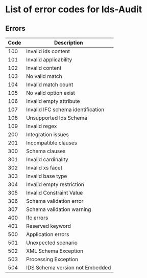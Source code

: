 # List of error codes for Ids-Audit

## Errors

| Code | Description                       |
| ---- | --------------------------------- |
| 100  | Invalid ids content               |
| 101  | Invalid applicability             |
| 102  | Invalid content                   |
| 103  | No valid match                    |
| 104  | Invalid match count               |
| 105  | No valid option exist             |
| 106  | Invalid empty attribute           |
| 107  | Invalid IFC schema identification |
| 108  | Unsupported Ids Schema            |
| 109  | Invalid regex					   |
| 200  | Integration issues                |
| 201  | Incompatible clauses              |
| 300  | Schema clauses                    |
| 301  | Invalid cardinality               |
| 302  | Invalid xs facet                  |
| 303  | Invalid base type                 |
| 304  | Invalid empty restriction         |
| 305  | Invalid Constraint Value          |
| 306  | Schema validation error           |
| 307  | Schema validation warning         |
| 400  | Ifc errors                        |
| 401  | Reserved keyword                  |
| 500  | Application errors                |
| 501  | Unexpected scenario               |
| 502  | XML Schema Exception              |
| 503  | Processing Exception              |
| 504  | IDS Schema version not Embedded   |

